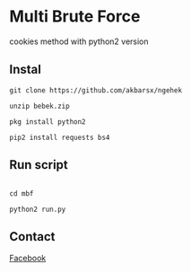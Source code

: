 # Multi Brute Force
cookies method with python2 version

## Instal
```
git clone https://github.com/akbarsx/ngehek

unzip bebek.zip

pkg install python2

pip2 install requests bs4

```



## Run script

```

cd mbf

python2 run.py

```



## Contact

[Facebook](https://www.facebook.com/hgfhxfhgaswh)
